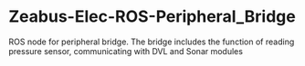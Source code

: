 # Zeabus-Elec-ROS-Peripheral_Bridge
ROS node for peripheral bridge. The bridge includes the function of reading pressure sensor, communicating with DVL and Sonar modules
